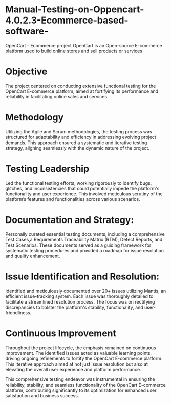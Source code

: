 # Manual-Testing-on-Oppencart-4.0.2.3-Ecommerce-based-software-
OpenCart - Ecommerce project OpenCart is an Open-source E-commerce platform used to build online stores and sell products or services
# Objective
The project centered on conducting extensive functional testing for the OpenCart E-commerce platform, aimed at fortifying its performance and reliability in facilitating online sales and services.
# Methodology
Utilizing the Agile and Scrum methodologies, the testing process was structured for adaptability and efficiency in addressing evolving project demands. This approach ensured a systematic and iterative testing strategy, aligning seamlessly with the dynamic nature of the project.
# Testing Leadership
Led the functional testing efforts, working rigorously to identify bugs, glitches, and inconsistencies that could potentially impede the platform's functionality and user experience. This involved meticulous scrutiny of the platform’s features and functionalities across various scenarios.
# Documentation and Strategy:
Personally curated essential testing documents, including a comprehensive Test Cases,a Requirements Traceability Matrix (RTM), Defect Reports, and Test Scenarios. These documents served as a guiding framework for systematic testing procedures and provided a roadmap for issue resolution and quality enhancement.

# Issue Identification and Resolution:
Identified and meticulously documented over 20+ issues utilizing Mantis, an efficient issue-tracking system. Each issue was thoroughly detailed to facilitate a streamlined resolution process. The focus was on rectifying discrepancies to bolster the platform's stability, functionality, and user-friendliness.

# Continuous Improvement
Throughout the project lifecycle, the emphasis remained on continuous improvement. The identified issues acted as valuable learning points, driving ongoing refinements to fortify the OpenCart E-commerce platform. This iterative approach aimed at not just issue resolution but also at elevating the overall user experience and platform performance.

This comprehensive testing endeavor was instrumental in ensuring the reliability, stability, and seamless functionality of the OpenCart E-commerce platform, contributing significantly to its optimization for enhanced user satisfaction and business success.
